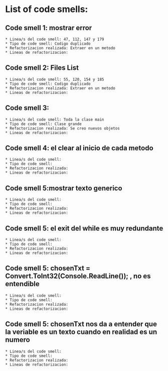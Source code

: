 # List of code smells:
## Code smell 1: mostrar error
	* Linea/s del code smell: 47, 112, 147 y 179
	* Tipo de code smell: Codigo duplicado
	* Refactorizacion realizada: Extraer en un metodo
	* Lineas de refactorizacion:
## Code smell 2: Files List
	* Linea/s del code smell: 55, 120, 154 y 185
	* Tipo de code smell: Codigo duplicado
	* Refactorizacion realizada: Extraer en un metodo
	* Lineas de refactorizacion: 
## Code smell 3: 
	* Linea/s del code smell: Toda la clase main
	* Tipo de code smell: Clase grande
	* Refactorizacion realizada: Se creo nuevos objetos
	* Lineas de refactorizacion:
## Code smell 4: el clear al inicio de cada metodo
	* Linea/s del code smell:
	* Tipo de code smell:
	* Refactorizacion realizada:
	* Lineas de refactorizacion:
## Code smell 5:mostrar texto generico
	* Linea/s del code smell:
	* Tipo de code smell:
	* Refactorizacion realizada:
	* Lineas de refactorizacion:
## Code smell 5: el exit del while es muy redundante
	* Linea/s del code smell:
	* Tipo de code smell:
	* Refactorizacion realizada:
	* Lineas de refactorizacion:
## Code smell 5: chosenTxt = Convert.ToInt32(Console.ReadLine()); , no es entendible
	* Linea/s del code smell:
	* Tipo de code smell:
	* Refactorizacion realizada:
	* Lineas de refactorizacion:
## Code smell 5: chosenTxt nos da a entender que la veriable es un texto cuando en realidad es un numero
	* Linea/s del code smell:
	* Tipo de code smell:
	* Refactorizacion realizada:
	* Lineas de refactorizacion: